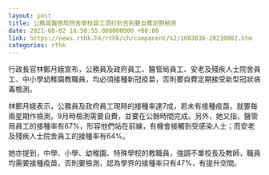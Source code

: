 ```yaml
---
layout: post
title: 公務員醫管局院舍學校員工須打針否則要自費定期檢測
date: 2021-08-02 16:50:55.000000000 +08:00
link: https://news.rthk.hk/rthk/ch/component/k2/1603836-20210802.htm
categories: rthk
---
```


行政長官林鄭月娥宣布，公務員及政府員工、醫管局員工、安老及殘疾人士院舍員工、中小學幼稚園教職員，均必須接種新冠疫苗，否則要自費定期接受新型冠狀病毒檢測。

林鄭月娥表示，公務員及政府員工現時的接種率達7成，若未有接種疫苗，就要每兩星期作檢測，9月時檢測需要自費，並要在公餘時間完成。另外，她又指，醫管局員工的接種率有67%，形容他們站在前線，有機會接觸到受感染人士；而安老及殘疾人士院舍員工的接種率有64%。

她亦提到，中學、小學、幼稚園、特殊學校的教職員，強調不單校長及教師，職員均需要接種疫苗，否則要檢測，認為學界的接種率只有47%，有提升空間。
